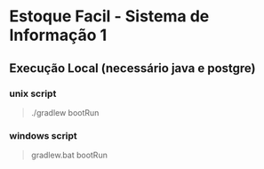 # Estoque Facil - Sistema de Informação 1

## Execução Local (necessário java e postgre)
### unix script
> ./gradlew bootRun
### windows script
> gradlew.bat bootRun
